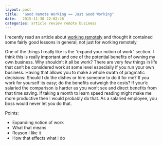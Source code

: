 ```yaml
---
layout: post
title:  "Good Remote Working == Just Good Working"
date:   2015-11-30 22:02:26
categories: article review remote business
---
```

I recently read an article about [working remotely][article_link] and thought it contained some fairly good lessons in general, not just for working remotely. 

One of the things I really like is the “expand your notion of work” section. I think this is really important and one of the potential benefits of owning my own business. Why shouldn’t it all be work? There are very few things in life that can’t be considered work at some level especially if you run your own business. Having that allows you to make a whole swath of pragmatic decisions:
Should I do the dishes or hire someone to do it for me? If you work for yourself its easy; do the benefits outweigh the costs? If your’e salaried the comparison is harder as you won’t see and direct benefits from that time saving.
If taking a month to learn speed reading might make me more productive then I would probably do that. As a salaried employee, you boss would never let you do that.


Points:

 - Expanding notion of work
 - What that means
 - Reason I like it
 - How that effects what i do

[article_link]: http://observer.com/2014/02/phoning-it-in-3-years-of-lessons-from-running-a-remote-business/
